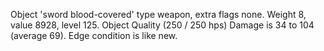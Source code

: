 Object 'sword blood-covered' type weapon, extra flags none. Weight 8,
value 8928, level 125. Object Quality (250 / 250 hps) Damage is 34 to
104 (average 69). Edge condition is like new.
